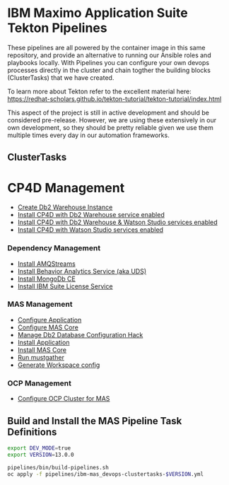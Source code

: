 # IBM Maximo Application Suite Tekton Pipelines

These pipelines are all powered by the container image in this same repository, and provide an alternative to running our Ansible roles and playbooks locally.  With Pipelines you can configure your own devops processes directly in the cluster and chain togther the building blocks (ClusterTasks) that we have created.

To learn more about Tekton refer to the excellent material here: https://redhat-scholars.github.io/tekton-tutorial/tekton-tutorial/index.html

This aspect of the project is still in active development and should be considered pre-release.  However, we are using these extensively in our own development, so they should be pretty reliable given we use them multiple times every day in our automation frameworks.

## ClusterTasks

# CP4D Management
- [Create Db2 Warehouse Instance](tasks/cp4d/create-db2-instance.yml)
- [Install CP4D with Db2 Warehouse service enabled](tasks/cp4d/install-services-db2.yml)
- [Install CP4D with Db2 Warehouse & Watson Studio services enabled](tasks/cp4d/install-services-fullstack.yml)
- [Install CP4D with Watson Studio services enabled](tasks/cp4d/install-services-watsonstudio.yml)

### Dependency Management
- [Install AMQStreams](tasks/dependencies/install-amqstreams.yml)
- [Install Behavior Analytics Service (aka UDS)](tasks/dependencies/install-uds.yml)
- [Install MongoDb CE](tasks/dependencies/install-mongodb-ce.yml)
- [Install IBM Suite License Service](tasks/dependencies/install-sls.yml)

### MAS Management
- [Configure Application](tasks/mas/configure-app.yml)
- [Configure MAS Core](tasks/mas/configure-suite.yml)
- [Manage Db2 Database Configuration Hack](tasks/mas/hack-manage-db2.yml)
- [Install Application](tasks/mas/install-app.yml)
- [Install MAS Core](tasks/mas/install-suite.yml)
- [Run mustgather](tasks/mas/mustgather.yml)
- [Generate Workspace config](tasks/mas/gencfg-workspace.yml)

### OCP Management
- [Configure OCP Cluster for MAS](tasks/ocp/configure-ocp.yml)


## Build and Install the MAS Pipeline Task Definitions
```bash
export DEV_MODE=true
export VERSION=13.0.0

pipelines/bin/build-pipelines.sh
oc apply -f pipelines/ibm-mas_devops-clustertasks-$VERSION.yml
```
